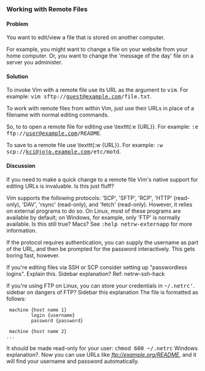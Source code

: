 ### Working with Remote Files

<h4>Problem</h4>

You want to edit/view a file that is stored on another computer.

For example, you might want to change a file on your website
from your home computer. Or, you want to change the 'message of
the day' file on a server you administer.

<h4>Solution</h4>

To invoke Vim with a remote file use its URL as the argument to <tt>vim</tt>.
For example: <tt>vim sftp://guest@example.com/file.txt</tt>.

To work with remote files from within Vim, just use their URLs in place of a
filename with normal editing commands.

So, to to open a remote file for editing use \texttt{:e \{URL\}}. For example:
<tt>:e ftp://user@example.com/README</tt>.

To save to a remote file use \texttt{:w \{URL\}}. For example: <tt>:w
scp://kci@jojo.example.com/etc/motd</tt>.

<h4>Discussion</h4>

If you need to make a quick change to a remote file Vim's native support for
editing URLs is invaluable. <span class="todo">Is this just fluff?</span>

Vim supports the following protocols: 'SCP', 'SFTP', 'RCP', 'HTTP'
(read-only), 'DAV', 'rsync' (read-only), and 'fetch' (read-only). However, it
relies on external programs to do so.  On Linux, most of these programs are
available by default; on Windows, for example, only 'FTP' is normally
available. <span class="todo">Is this still true? Macs?</span> See <tt>:help
netrw-externapp</tt> for more information.

If the protocol requires authentication, you can supply the username as part
of the URL, and then be prompted for the password interactively. This gets
boring fast, however. 

If you're editing files via SSH or SCP consider setting up "passwordless
logins". <span class="todo">Explain this. Sidebar explanation?  Ref:
netrw-ssh-hack</span>

If you're using FTP on Linux, you can store your credentials in
<tt>~/.netrc'</tt>.  <span class="todo">sidebar on dangers of FTP?</span>
<span class="todo">Sidebar this explanation</span> The file is formatted as
follows:

     machine {host name 1}
             login {username}
             password {password}

     machine {host name 2}
    ...

It should be made read-only for your user: <tt>chmod 600 ~/.netrc</tt>
<span class="todo">Windows explanation?</span>.  Now you can use URLs like
<i>ftp://example.org/README</i>, and it will find your username and password
automatically.
